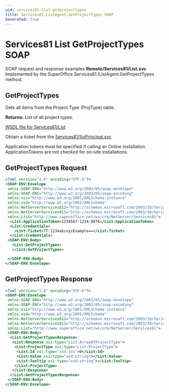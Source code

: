 ```yaml
---
uid: services81-list-getprojecttypes
title: Services81.ListAgent.GetProjectTypes SOAP
Generated: true
---
```


# Services81 List GetProjectTypes SOAP

SOAP request and response examples **Remote/Services81/List.svc**
Implemented by the <see cref="M:SuperOffice.Services81.IListAgent.GetProjectTypes">SuperOffice.Services81.IListAgent.GetProjectTypes</see> method.

## GetProjectTypes

Gets all items from the Project Type (ProjType) table.


**Returns:** List of all project types.


[WSDL file for Services81/List](../Services81-List.md)

Obtain a ticket from the [Services81/SoPrincipal.svc](../SoPrincipal/SoPrincipal.md)

Application tokens must be specified if calling an Online installation. ApplicationTokens are not checked for on-site installations.

## GetProjectTypes Request

```xml
<?xml version="1.0" encoding="UTF-8"?>
<SOAP-ENV:Envelope
 xmlns:SOAP-ENV="http://www.w3.org/2003/05/soap-envelope"
 xmlns:SOAP-ENC="http://www.w3.org/2003/05/soap-encoding"
 xmlns:xsi="http://www.w3.org/2001/XMLSchema-instance"
 xmlns:xsd="http://www.w3.org/2001/XMLSchema"
 xmlns:NetServerServices812="http://schemas.microsoft.com/2003/10/Serialization/Arrays"
 xmlns:NetServerServices811="http://schemas.microsoft.com/2003/10/Serialization/"
 xmlns:List="http://www.superoffice.net/ws/crm/NetServer/Services81">
  <List:ApplicationToken>1234567-1234-9876</List:ApplicationToken>
  <List:Credentials>
    <List:Ticket>7T:1234abcxyzExample==</List:Ticket>
  </List:Credentials>
 <SOAP-ENV:Body>
   <List:GetProjectTypes>
   </List:GetProjectTypes>

 </SOAP-ENV:Body>
</SOAP-ENV:Envelope>

```


## GetProjectTypes Response

```xml
<?xml version="1.0" encoding="UTF-8"?>
<SOAP-ENV:Envelope
 xmlns:SOAP-ENV="http://www.w3.org/2003/05/soap-envelope"
 xmlns:SOAP-ENC="http://www.w3.org/2003/05/soap-encoding"
 xmlns:xsi="http://www.w3.org/2001/XMLSchema-instance"
 xmlns:xsd="http://www.w3.org/2001/XMLSchema"
 xmlns:NetServerServices812="http://schemas.microsoft.com/2003/10/Serialization/Arrays"
 xmlns:NetServerServices811="http://schemas.microsoft.com/2003/10/Serialization/"
 xmlns:List="http://www.superoffice.net/ws/crm/NetServer/Services81">
 <SOAP-ENV:Body>
  <List:GetProjectTypesResponse>
   <List:Response xsi:type="List:ArrayOfProjectType">
    <List:ProjectType xsi:type="List:ProjectType">
     <List:Id xsi:type="xsd:int">0</List:Id>
     <List:Value xsi:type="xsd:string"></List:Value>
     <List:Tooltip xsi:type="xsd:string"></List:Tooltip>
    </List:ProjectType>
   </List:Response>
  </List:GetProjectTypesResponse>
 </SOAP-ENV:Body>
</SOAP-ENV:Envelope>

```

